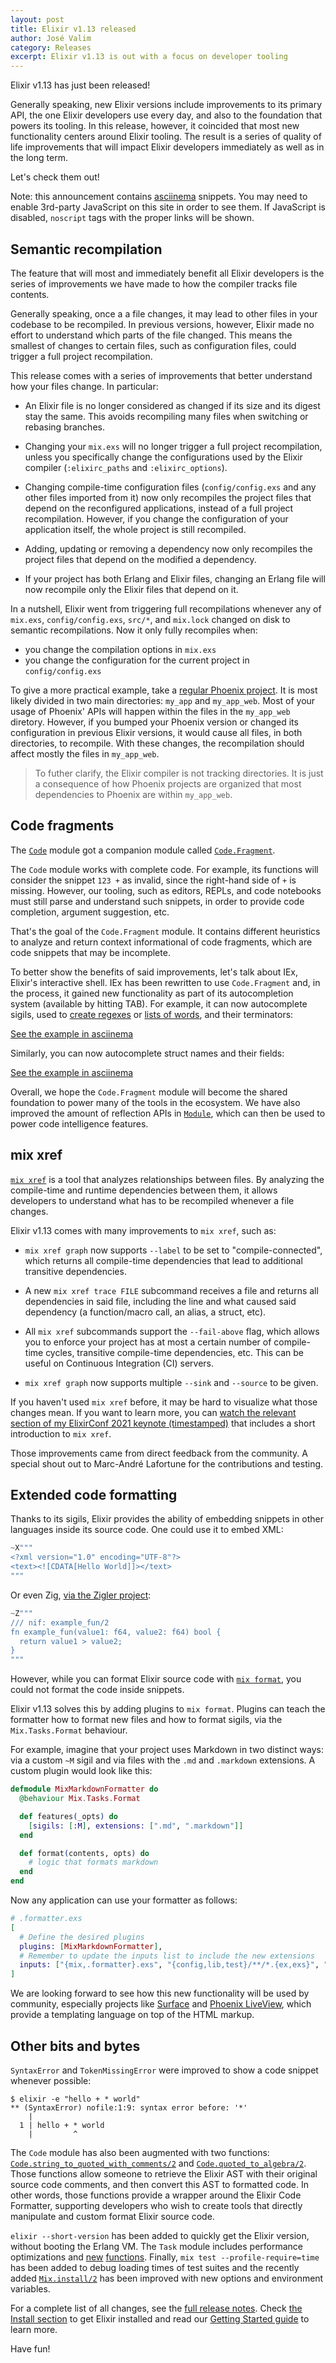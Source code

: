 ```yaml
---
layout: post
title: Elixir v1.13 released
author: José Valim
category: Releases
excerpt: Elixir v1.13 is out with a focus on developer tooling
---
```


Elixir v1.13 has just been released!

Generally speaking, new Elixir versions include improvements to its primary API, the one Elixir developers use every day, and also to the foundation that powers its tooling. In this release, however, it coincided that most new functionality centers around Elixir tooling. The result is a series of quality of life improvements that will impact Elixir developers immediately as well as in the long term.

Let's check them out!

Note: this announcement contains [asciinema](https://asciinema.org) snippets. You may need to enable 3rd-party JavaScript on this site in order to see them. If JavaScript is disabled, `noscript` tags with the proper links will be shown.

## Semantic recompilation

The feature that will most and immediately benefit all Elixir developers is the series of improvements we have made to how the compiler tracks file contents.

Generally speaking, once a a file changes, it may lead to other files in your codebase to be recompiled. In previous versions, however, Elixir made no effort to understand which parts of the file changed. This means the smallest of changes to certain files, such as configuration files, could trigger a full project recompilation.

This release comes with a series of improvements that better understand how your files change. In particular:

  * An Elixir file is no longer considered as changed if its size and its digest stay the same. This avoids recompiling many files when switching or rebasing branches.

  * Changing your `mix.exs` will no longer trigger a full project recompilation, unless you specifically change the configurations used by the Elixir compiler (`:elixirc_paths` and `:elixirc_options`).

  * Changing compile-time configuration files (`config/config.exs` and any other files imported from it) now only recompiles the project files that depend on the reconfigured applications, instead of a full project recompilation. However, if you change the configuration of your application itself, the whole project is still recompiled.

  * Adding, updating or removing a dependency now only recompiles the project files that depend on the modified a dependency.

  * If your project has both Erlang and Elixir files, changing an Erlang file will now recompile only the Elixir files that depend on it.

In a nutshell, Elixir went from triggering full recompilations whenever any of `mix.exs`, `config/config.exs`, `src/*`, and `mix.lock` changed on disk to semantic recompilations. Now it only fully recompiles when:

  * you change the compilation options in `mix.exs`
  * you change the configuration for the current project in `config/config.exs`

To give a more practical example, take a [regular Phoenix project](https://phoenixframework.org/). It is most likely divided in two main directories: `my_app` and `my_app_web`. Most of your usage of Phoenix' APIs will happen within the files in the `my_app_web` diretory. However, if you bumped your Phoenix version or changed its configuration in previous Elixir versions, it would cause all files, in both directories, to recompile. With these changes, the recompilation should affect mostly the files in `my_app_web`.

> To futher clarify, the Elixir compiler is not tracking directories. It is just a consequence of how Phoenix projects are organized that most dependencies to Phoenix are within `my_app_web`.

## Code fragments

The [`Code`](https://hexdocs.pm/elixir/Code.html) module got a companion module called [`Code.Fragment`](https://hexdocs.pm/elixir/Code.Fragment.html).

The `Code` module works with complete code. For example, its functions will consider the snippet `123 +` as invalid, since the right-hand side of `+` is missing. However, our tooling, such as editors, REPLs, and code notebooks must still parse and understand such snippets, in order to provide code completion, argument suggestion, etc.

That's the goal of the `Code.Fragment` module. It contains different heuristics to analyze and return context informational of code fragments, which are code snippets that may be incomplete.

To better show the benefits of said improvements, let's talk about IEx, Elixir's interactive shell. IEx has been rewritten to use `Code.Fragment` and, in the process, it gained new functionality as part of its autocompletion system (available by hitting TAB). For example, it can now autocomplete sigils, used to [create regexes](https://hexdocs.pm/elixir/Kernel.html#sigil_r/2) or [lists of words](https://hexdocs.pm/elixir/Kernel.html#sigil_w/2), and their terminators:

<script id="asciicast-By0cGpu9xSUgflc24cVlLgPgY" src="https://asciinema.org/a/By0cGpu9xSUgflc24cVlLgPgY.js" async></script><noscript><p><a href="https://asciinema.org/a/By0cGpu9xSUgflc24cVlLgPgY">See the example in asciinema</a></p></noscript>

Similarly, you can now autocomplete struct names and their fields:

<script id="asciicast-A44auZ00saSud3l7DbOL4IMYn" src="https://asciinema.org/a/A44auZ00saSud3l7DbOL4IMYn.js" async></script><noscript><p><a href="https://asciinema.org/a/A44auZ00saSud3l7DbOL4IMYn">See the example in asciinema</a></p></noscript>

Overall, we hope the `Code.Fragment` module will become the shared foundation to power many of the tools in the ecosystem. We have also improved the amount of reflection APIs in [`Module`](https://hexdocs.pm/elixir/Module.html), which can then be used to power code intelligence features.

## mix xref

[`mix xref`](https://hexdocs.pm/mix/Mix.Tasks.Xref.html) is a tool that analyzes relationships between files. By analyzing the compile-time and runtime dependencies between them, it allows developers to understand what has to be recompiled whenever a file changes.

Elixir v1.13 comes with many improvements to `mix xref`, such as:

  * `mix xref graph` now supports `--label` to be set to "compile-connected", which returns all compile-time dependencies that lead to additional transitive dependencies.

  * A new `mix xref trace FILE` subcommand receives a file and returns all dependencies in said file, including the line and what caused said dependency (a function/macro call, an alias, a struct, etc).

  * All `mix xref` subcommands support the `--fail-above` flag, which allows you to enforce your project has at most a certain number of compile-time cycles, transitive compile-time dependencies, etc. This can be useful on Continuous Integration (CI) servers.

  * `mix xref graph` now supports multiple `--sink` and `--source` to be given.

If you haven't used `mix xref` before, it may be hard to visualize what those changes mean. If you want to learn more, you can [watch the relevant section of my ElixirConf 2021 keynote (timestamped)](https://youtu.be/ydjx2kKHzrM?t=772) that includes a short introduction to `mix xref`.

Those improvements came from direct feedback from the community. A special shout out to Marc-André Lafortune for the contributions and testing.

## Extended code formatting

Thanks to its sigils, Elixir provides the ability of embedding snippets in other languages inside its source code. One could use it to embed XML:

```elixir
~X"""
<?xml version="1.0" encoding="UTF-8"?>
<text><![CDATA[Hello World]]></text>
"""
```

Or even Zig, [via the Zigler project](https://github.com/ityonemo/zigler):

```elixir
~Z"""
/// nif: example_fun/2
fn example_fun(value1: f64, value2: f64) bool {
  return value1 > value2;
}
"""
```

However, while you can format Elixir source code with [`mix format`](https://hexdocs.pm/mix/Mix.Tasks.Format.html), you could not format the code inside snippets.

Elixir v1.13 solves this by adding plugins to `mix format`. Plugins can teach the formatter how to format new files and how to format sigils, via the `Mix.Tasks.Format` behaviour.

For example, imagine that your project uses Markdown in two distinct ways: via a custom `~M` sigil and via files with the `.md` and `.markdown` extensions. A custom plugin would look like this:

```elixir
defmodule MixMarkdownFormatter do
  @behaviour Mix.Tasks.Format

  def features(_opts) do
    [sigils: [:M], extensions: [".md", ".markdown"]]
  end

  def format(contents, opts) do
    # logic that formats markdown
  end
end
```

Now any application can use your formatter as follows:

```elixir
# .formatter.exs
[
  # Define the desired plugins
  plugins: [MixMarkdownFormatter],
  # Remember to update the inputs list to include the new extensions
  inputs: ["{mix,.formatter}.exs", "{config,lib,test}/**/*.{ex,exs}", "posts/*.{md,markdown}"]
]
```

We are looking forward to see how this new functionality will be used by community, especially projects like [Surface](https://github.com/surface-ui/surface) and [Phoenix LiveView](https://github.com/phoenixframework/phoenix_live_view), which provide a templating language on top of the HTML markup.

## Other bits and bytes

`SyntaxError` and `TokenMissingError` were improved to show a code snippet whenever possible:

    $ elixir -e "hello + * world"
    ** (SyntaxError) nofile:1:9: syntax error before: '*'
        |
      1 | hello + * world
        |         ^

The `Code` module has also been augmented with two functions: [`Code.string_to_quoted_with_comments/2`](https://hexdocs.pm/Code.html#string_to_quoted_with_comments/2) and [`Code.quoted_to_algebra/2`](https://hexdocs.pm/Code.html#quoted_to_algebra/2). Those functions allow someone to retrieve the Elixir AST with their original source code comments, and then convert this AST to formatted code. In other words, those functions provide a wrapper around the Elixir Code Formatter, supporting developers who wish to create tools that directly manipulate and custom format Elixir source code.

`elixir --short-version` has been added to quickly get the Elixir version, without booting the Erlang VM. The `Task` module includes performance optimizations and [new](https://hexdocs.pm/Task.html#ignore/1) [functions](https://hexdocs.pm/Task.html#completed/1). Finally, `mix test --profile-require=time` has been added to debug loading times of test suites and the recently added [`Mix.install/2`](https://hexdocs.pm/mix/Mix.html#install#2) has been improved with new options and environment variables.

For a complete list of all changes, see the [full release notes](https://github.com/elixir-lang/elixir/releases/tag/v1.13.0). Check [the Install section](/install.html) to get Elixir installed and read our [Getting Started guide](http://elixir-lang.org/getting-started/introduction.html) to learn more.

Have fun!
